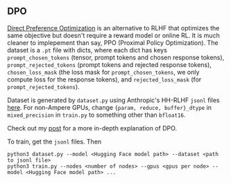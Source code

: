 ## DPO

[Direct Preference Optimization](https://arxiv.org/abs/2305.18290) is an alternative to RLHF that optimizes the same objective but doesn't require a reward model or online RL. It is much cleaner to implepement than say, PPO (Proximal Policy Optimization). The dataset is a `.pt` file with dicts, where each dict has keys `prompt_chosen_tokens` (tensor, prompt tokens and chosen response tokens), `prompt_rejected_tokens` (prompt tokens and rejected response tokens), `chosen_loss_mask` (the loss mask for `prompt_chosen_tokens`, we only compute loss for the response tokens), and `rejected_loss_mask` (for `prompt_rejected_tokens`).

Dataset is generated by `dataset.py` using Anthropic's HH-RLHF `jsonl` files [here](https://github.com/anthropics/hh-rlhf/tree/master/harmless-base). For non-Ampere GPUs, change `{param, reduce, buffer}_dtype` in `mixed_precision` in `train.py` to something other than `bfloat16`.

Check out my [post](http://okarthikb.github.io/site/blog/dpo.html) for a more in-depth explanation of DPO.

To train, get the `jsonl` files. Then

```
python3 dataset.py --model <Hugging Face model path> --dataset <path to jsonl file>
python3 train.py --nodes <number of nodes> --gpus <gpus per node> --model <Hugging Face model path> ...
```
